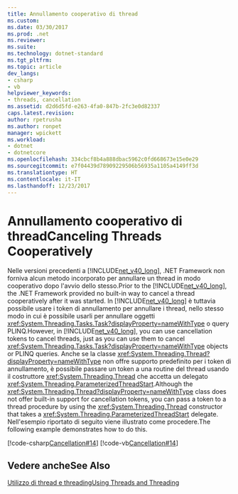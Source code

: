 ```yaml
---
title: Annullamento cooperativo di thread
ms.custom: 
ms.date: 03/30/2017
ms.prod: .net
ms.reviewer: 
ms.suite: 
ms.technology: dotnet-standard
ms.tgt_pltfrm: 
ms.topic: article
dev_langs:
- csharp
- vb
helpviewer_keywords:
- threads, cancellation
ms.assetid: d2d6d5fd-e263-4fa0-847b-2fc3e0d82337
caps.latest.revision: 
author: rpetrusha
ms.author: ronpet
manager: wpickett
ms.workload:
- dotnet
- dotnetcore
ms.openlocfilehash: 334cbcf8b4a888dbac5962c0fd668673e15e0e29
ms.sourcegitcommit: e7f04439d78909229506b56935a1105a4149ff3d
ms.translationtype: HT
ms.contentlocale: it-IT
ms.lasthandoff: 12/23/2017
---
```

# <a name="canceling-threads-cooperatively"></a><span data-ttu-id="9fba4-102">Annullamento cooperativo di thread</span><span class="sxs-lookup"><span data-stu-id="9fba4-102">Canceling Threads Cooperatively</span></span>
<span data-ttu-id="9fba4-103">Nelle versioni precedenti a [!INCLUDE[net_v40_long](../../../includes/net-v40-long-md.md)], .NET Framework non forniva alcun metodo incorporato per annullare un thread in modo cooperativo dopo l'avvio dello stesso.</span><span class="sxs-lookup"><span data-stu-id="9fba4-103">Prior to the [!INCLUDE[net_v40_long](../../../includes/net-v40-long-md.md)], the .NET Framework provided no built-in way to cancel a thread cooperatively after it was started.</span></span> <span data-ttu-id="9fba4-104">In [!INCLUDE[net_v40_long](../../../includes/net-v40-long-md.md)] è tuttavia possibile usare i token di annullamento per annullare i thread, nello stesso modo in cui è possibile usarli per annullare oggetti <xref:System.Threading.Tasks.Task?displayProperty=nameWithType> o query PLINQ.</span><span class="sxs-lookup"><span data-stu-id="9fba4-104">However, in [!INCLUDE[net_v40_long](../../../includes/net-v40-long-md.md)], you can use cancellation tokens to cancel threads, just as you can use them to cancel <xref:System.Threading.Tasks.Task?displayProperty=nameWithType> objects or PLINQ queries.</span></span> <span data-ttu-id="9fba4-105">Anche se la classe <xref:System.Threading.Thread?displayProperty=nameWithType> non offre supporto predefinito per i token di annullamento, è possibile passare un token a una routine del thread usando il costruttore <xref:System.Threading.Thread> che accetta un delegato <xref:System.Threading.ParameterizedThreadStart>.</span><span class="sxs-lookup"><span data-stu-id="9fba4-105">Although the <xref:System.Threading.Thread?displayProperty=nameWithType> class does not offer built-in support for cancellation tokens, you can pass a token to a thread procedure by using the <xref:System.Threading.Thread> constructor that takes a <xref:System.Threading.ParameterizedThreadStart> delegate.</span></span> <span data-ttu-id="9fba4-106">Nell'esempio riportato di seguito viene illustrato come procedere.</span><span class="sxs-lookup"><span data-stu-id="9fba4-106">The following example demonstrates how to do this.</span></span>  
  
 [!code-csharp[Cancellation#14](../../../samples/snippets/csharp/VS_Snippets_Misc/cancellation/cs/CooperativeThreads.cs#14)]
 [!code-vb[Cancellation#14](../../../samples/snippets/visualbasic/VS_Snippets_Misc/cancellation/vb/CooperativeThreads.vb#14)]  
  
## <a name="see-also"></a><span data-ttu-id="9fba4-107">Vedere anche</span><span class="sxs-lookup"><span data-stu-id="9fba4-107">See Also</span></span>  
 [<span data-ttu-id="9fba4-108">Utilizzo di thread e threading</span><span class="sxs-lookup"><span data-stu-id="9fba4-108">Using Threads and Threading</span></span>](../../../docs/standard/threading/using-threads-and-threading.md)

